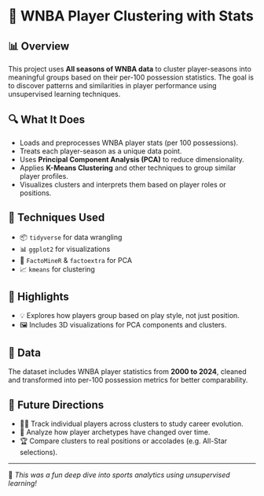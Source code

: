 # 🏀 WNBA Player Clustering with Stats

## 📊 Overview
This project uses **All seasons of WNBA data** to cluster player-seasons into meaningful groups based on their per-100 possession statistics. The goal is to discover patterns and similarities in player performance using unsupervised learning techniques.

## 🔍 What It Does
- Loads and preprocesses WNBA player stats (per 100 possessions).
- Treats each player-season as a unique data point.
- Uses **Principal Component Analysis (PCA)** to reduce dimensionality.
- Applies **K-Means Clustering** and other techniques to group similar player profiles.
- Visualizes clusters and interprets them based on player roles or positions.

## 🧠 Techniques Used
- 📦 `tidyverse` for data wrangling
- 📊 `ggplot2` for visualizations
- 🤖 `FactoMineR` & `factoextra` for PCA
- 📈 `kmeans` for clustering

## 📌 Highlights
- 💡 Explores how players group based on play style, not just position.
- 🖼️ Includes 3D visualizations for PCA components and clusters.

## 📁 Data
The dataset includes WNBA player statistics from **2000 to 2024**, cleaned and transformed into per-100 possession metrics for better comparability.

## 🧪 Future Directions
- 🕵️‍♀️ Track individual players across clusters to study career evolution.
- 📆 Analyze how player archetypes have changed over time.
- 🏆 Compare clusters to real positions or accolades (e.g. All-Star selections).
---

📎 *This was a fun deep dive into sports analytics using unsupervised learning!*
